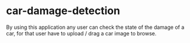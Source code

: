 # car-damage-detection
By using this application any user can check the state of the damage of a car, for that user have to upload / drag a car image to browse.
